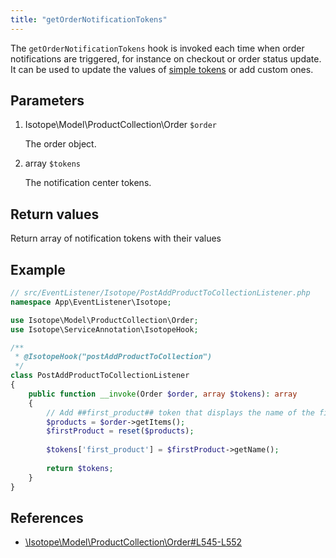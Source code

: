 ```yaml
---
title: "getOrderNotificationTokens"
---
```


The `getOrderNotificationTokens` hook is invoked each time when order notifications
are triggered, for instance on checkout or order status update. It can be used to
update the values of [simple tokens](/en/simple-tokens) or add custom ones.


## Parameters

1. Isotope\Model\ProductCollection\Order `$order`
   
    The order object.

2. array `$tokens`
   
    The notification center tokens.

## Return values

Return array of notification tokens with their values

## Example

```php
// src/EventListener/Isotope/PostAddProductToCollectionListener.php
namespace App\EventListener\Isotope;

use Isotope\Model\ProductCollection\Order;
use Isotope\ServiceAnnotation\IsotopeHook;

/**
 * @IsotopeHook("postAddProductToCollection")
 */
class PostAddProductToCollectionListener 
{
    public function __invoke(Order $order, array $tokens): array
    {
        // Add ##first_product## token that displays the name of the first product in cart
        $products = $order->getItems();
        $firstProduct = reset($products);
        
        $tokens['first_product'] = $firstProduct->getName();
        
        return $tokens;
    }
}
```

## References

* [\Isotope\Model\ProductCollection\Order#L545-L552](https://github.com/isotope/core/blob/2.8/system/modules/isotope/library/Isotope/Model/ProductCollection/Order.php#L545-L552)
